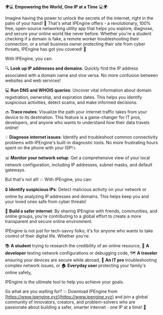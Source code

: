 🌍💻 **Empowering the World, One IP at a Time** 💻🌍

Imagine having the power to unlock the secrets of the internet, right in the palm of your hand! 📱 That's what IPEngine offers - a revolutionary, 100% free, open-source networking utility app that helps you explore, diagnose, and secure your online world like never before. Whether you're a student checking if a domain is fake, a remote worker troubleshooting their connection, or a small business owner protecting their site from cyber threats, IPEngine has got you covered! 🚀

With IPEngine, you can:

🔍 **Look up IP addresses and domains**: Quickly find the IP address associated with a domain name and vice versa. No more confusion between websites and web services!

💻 **Run DNS and WHOIS queries**: Uncover vital information about domain registration, ownership, and expiration dates. This helps you identify suspicious activities, detect scams, and make informed decisions.

🔜 **Trace routes**: Visualize the path your internet traffic takes from your device to its destination. This feature is a game-changer for IT pros, developers, and anyone who wants to understand how their data travels online!

💡 **Diagnose internet issues**: Identify and troubleshoot common connectivity problems with IPEngine's built-in diagnostic tools. No more frustrating hours spent on the phone with your ISP! 📞

📊 **Monitor your network setup**: Get a comprehensive view of your local network configuration, including IP addresses, subnet masks, and default gateways.

But that's not all! 💥 With IPEngine, you can:

🔒 **Identify suspicious IPs**: Detect malicious activity on your network or online by analyzing IP addresses and domains. This helps keep you and your loved ones safe from cyber threats!

💪 **Build a safer internet**: By sharing IPEngine with friends, communities, and online groups, you're contributing to a global effort to create a more transparent and secure online environment.

IPEngine is not just for tech-savvy folks; it's for anyone who wants to take control of their digital life. Whether you're:

📚 **A student** trying to research the credibility of an online resource,
🏢 **A developer** testing network configurations or debugging code,
🗺️ **A traveler** ensuring your devices are secure while abroad,
💼 **An IT pro** troubleshooting complex network issues, or
🏠 **Everyday user** protecting your family's online safety,

IPEngine is the ultimate tool to help you achieve your goals.

So what are you waiting for? 💥 Download IPEngine from [https://www.ipengine.xyz](https://www.ipengine.xyz) and join a global community of innovators, creators, and problem-solvers who are passionate about building a safer, smarter internet - one IP at a time! 🚀